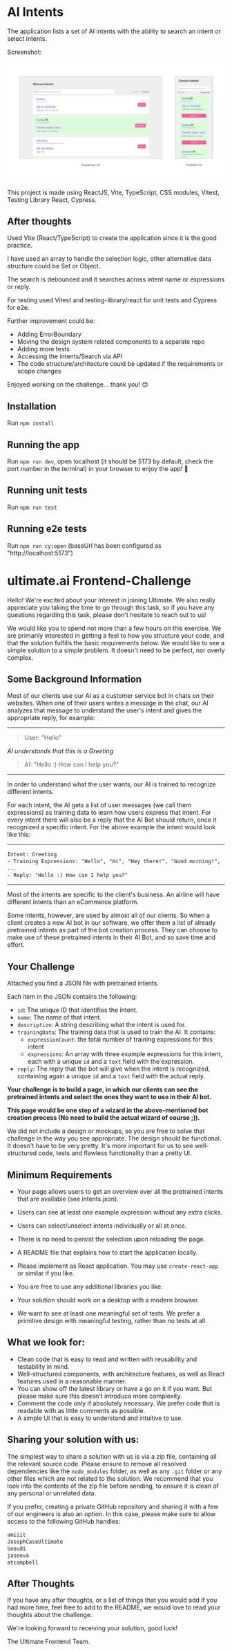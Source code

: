 # AI Intents

The application lists a set of AI intents with the ability to search an intent or select intents.

Screenshot:

![screenshot](Screenshot.png)

This project is made using ReactJS, Vite, TypeScript, CSS modules, Vitest, Testing Library React, Cypress.

## After thoughts

Used Vite (React/TypeScript) to create the application since it is the good practice.

I have used an array to handle the selection logic, other alternative data structure could be Set or Object.

The search is debounced and it searches across intent name or expressions or reply.

For testing used Vitest and testing-library/react for unit tests and Cypress for e2e.

Further improvement could be:

- Adding ErrorBoundary
- Moving the design system related components to a separate repo
- Adding more tests
- Accessing the intents/Search via API
- The code structure/architecture could be updated if the requirements or scope changes

Enjoyed working on the challenge... thank you! 😊

## Installation

Run `npm install`

## Running the app

Run `npm run dev`, open localhost (it should be 5173 by default, check the port number in the terminal) in your browser to enjoy the app! 🚀

## Running unit tests

Run `npm run test`

## Running e2e tests

Run `npm run cy:open` (baseUrl has been configured as "http://localhost:5173")

#

#

#

# ultimate.ai Frontend-Challenge

Hello! We're excited about your interest in joining Ultimate. We also really appreciate you taking the time to
go through this task, so if you have any questions regarding this task, please don't hesitate to reach out to us!

We would like you to spend not more than a few hours on this exercise. We are primarily interested in getting a feel to
how you structure your code, and that the solution fulfills the basic requirements below. We would like to see a simple
solution to a simple problem. It doesn't need to be perfect, nor overly complex.

## Some Background Information

Most of our clients use our AI as a customer service bot in chats on their websites.
When one of their users writes a message in the chat, our AI analyzes that message to understand the user's intent and
gives the appropriate reply, for example:

---

> User: "Hello"

_AI understands that this is a Greeting_

> AI: "Hello :) How can I help you?"

---

In order to understand what the user wants, our AI is trained to recognize different intents.

For each intent, the AI gets a list of user messages (we call them expressions) as training data to learn
how users express that intent.
For every intent there will also be a reply that the AI Bot should return, once it recognized a specific intent.
For the above example the intent would look like this:

---

```
Intent: Greeting
- Training Expressions: "Hello", "Hi", "Hey there!", "Good morning!", ...
- Reply: "Hello :) How can I help you?"
```

---

Most of the intents are specific to the client's business. An airline will have different intents than an eCommerce
platform.

Some intents, however, are used by almost all of our clients. So when a client creates a new AI bot in our software, we
offer them a list of already pretrained intents as part of the bot creation process. They can choose to make use of
these pretrained intents in their AI Bot, and so save time and effort.

## Your Challenge

Attached you find a JSON file with pretrained intents.

Each item in the JSON contains the following:

- `id`: The unique ID that identifies the intent.
- `name`: The name of that intent.
- `description`: A string describing what the intent is used for.
- `trainingData`: The training data that is used to train the AI. It contains:
  - `expressionCount`: the total number of training expressions for this intent
  - `expressions`: An array with three example expressions for this intent, each with a unique `id` and a `text` field
    with the expression.
- `reply`: The reply that the bot will give when the intent is recognized, containing again a unique `id` and a `text`
  field with the actual reply.

**Your challenge is to build a page, in which our clients can see the pretrained intents and select the ones they want
to use in their AI bot.**

**This page would be one step of a wizard in the above-mentioned bot creation process
(No need to build the actual wizard of course ;)).**

We did not include a design or mockups, so you are free to solve that challenge in the way you see appropriate. The
design should be functional. It doesn't have to be very pretty. It's more important for us to see
well-structured code, tests and flawless functionality than a pretty UI.

## Minimum Requirements

- Your page allows users to get an overview over all the pretrained intents that are available (see intents.json).
- Users can see at least one example expression without any extra clicks.
- Users can select/unselect intents individually or all at once.
- There is no need to persist the selection upon reloading the page.
- A README file that explains how to start the application locally.

- Please implement as React application. You may use `create-react-app` or similar if you like.
- You are free to use any additional libraries you like.
- Your solution should work on a desktop with a modern browser.
- We want to see at least one meaningful set of tests. We prefer a primitive design with meaningful testing, rather than no tests at all.

## What we look for:

- Clean code that is easy to read and written with reusability and testability in mind.
- Well-structured components, with architecture features, as well as React features used in a reasonable manner.
- You can show off the latest library or have a go on it if you want. But please make sure this doesn't introduce more complexity.
- Comment the code only if absolutely necessary. We prefer code that is readable with as little comments as possible.
- A simple UI that is easy to understand and intuitive to use.

## Sharing your solution with us:

The simplest way to share a solution with us is via a zip file, containing all the relevant source code. Please ensure
to remove all resolved dependencies like the `node_modules` folder, as well as any `.git` folder or any other files which are not
related to the solution. We recommend that you look into the contents of the zip file before sending, to ensure it is
clean of any personal or unrelated data.

If you prefer, creating a private GitHub repository and sharing it with a few of our engineers is also an option. In
this case, please make sure to allow access to the following GitHub handles:

```
amiiit
JosephCaseUltimate
Seoudi
jaseeva
atcampbell
```

## After Thoughts

If you have any after thoughts, or a list of things that you would add if you had more time, feel free to add to the README,
we would love to read your thoughts about the challenge.

We're looking forward to receiving your solution, good luck!

The Ultimate Frontend Team.
